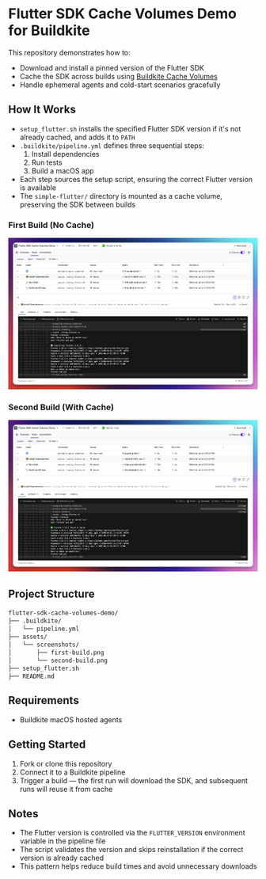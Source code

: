 # Flutter SDK Cache Volumes Demo for Buildkite

This repository demonstrates how to:

- Download and install a pinned version of the Flutter SDK
- Cache the SDK across builds using [Buildkite Cache Volumes](https://buildkite.com/docs/pipelines/hosted-agents/cache-volumes)
- Handle ephemeral agents and cold-start scenarios gracefully

## How It Works

- `setup_flutter.sh` installs the specified Flutter SDK version if it's not already cached, and adds it to `PATH`
- `.buildkite/pipeline.yml` defines three sequential steps:
  1. Install dependencies
  2. Run tests
  3. Build a macOS app
- Each step sources the setup script, ensuring the correct Flutter version is available
- The `simple-flutter/` directory is mounted as a cache volume, preserving the SDK between builds

### First Build (No Cache)

![First Build](assets/screenshots/first-build.png)

### Second Build (With Cache)

![Second Build](assets/screenshots/second-build.png)

## Project Structure

```
flutter-sdk-cache-volumes-demo/
├── .buildkite/
│   └── pipeline.yml
├── assets/
│   └── screenshots/
│       ├── first-build.png
│       └── second-build.png
├── setup_flutter.sh
├── README.md
```

## Requirements

- Buildkite macOS hosted agents

## Getting Started

1. Fork or clone this repository
2. Connect it to a Buildkite pipeline
3. Trigger a build — the first run will download the SDK, and subsequent runs will reuse it from cache

## Notes

- The Flutter version is controlled via the `FLUTTER_VERSION` environment variable in the pipeline file
- The script validates the version and skips reinstallation if the correct version is already cached
- This pattern helps reduce build times and avoid unnecessary downloads
